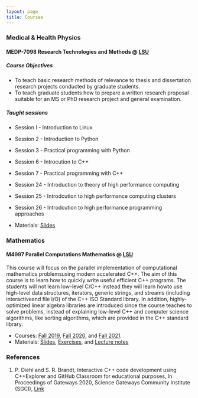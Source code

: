 ```yaml
---
layout: page
title: Courses
---
```


### Medical & Health Physics

#### MEDP-7098 Research Technologies and Methods @ [LSU](https://lsu.edu/)

##### Course Objectives

* To teach basic research methods of relevance to thesis and dissertation research projects
conducted by graduate students.
* To teach graduate students how to prepare a written research proposal suitable for an MS or
PhD research project and general examination.

##### Taught sessions

* Session I - Introduction to Linux
* Session 2 - Introduction to Python
* Session 3 - Practical programming with Python
* Session 6 - Introcution to C++
* Session 7 - Practical programming with C++
* Session 24 - Introduction to theory of high performance computing
* Session 25 - Introdcution to high performance computing clusters
* Session 26 - Introdcution to high performance programming approaches

* Materials: [Slides](https://github.com/diehlpkteaching/MEDP-7098)

### Mathematics

#### M4997 Parallel Computations Mathematics @ [LSU](https://lsu.edu/)

This course will focus on the parallel implementation of computational mathematics problemsusing modern accelerated C++. The aim of this course is to learn how to quickly write useful efficient C++ programs. The students will not learn low-level C/C++ instead they will learn howto use high-level data structures, iterators, generic strings, and streams (including interactiveand file I/O) of the C++ ISO Standard library. In addition, highly-optimized linear algebra libraries are introduced since the course teaches to solve problems, instead of explaining low-level C++ and computer science algorithms, like sorting algorithms, which are provided in the C++ standard library.

* Courses: [Fall 2019](https://www.cct.lsu.edu/~pdiehl/teaching/2019/4977/), [Fall 2020](https://www.cct.lsu.edu/~pdiehl/teaching/2020/4997/), and
[Fall 2021](https://www.cct.lsu.edu/~pdiehl/teaching/2021/4997/).
* Materials: [Slides](https://github.com/diehlpkteaching/ParallelComputationMath), [Exercises](https://github.com/diehlpkteaching/ParallelComputationMathExercise), and [Lecture notes](https://github.com/diehlpkteaching/ParallelComputationMathScript)


### References

1. P. Diehl and S. R. Brandt, Interactive C++ code development using C++Explorer and GitHub Classroom for educational purposes, In Proceedings of Gateways 2020, Science Gateways Community Institute (SGCI), [Link](https://osf.io/qbtj3/)
